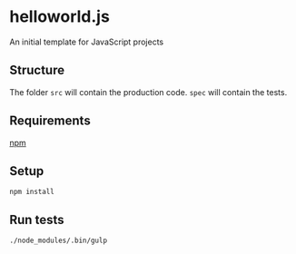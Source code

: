 # helloworld.js
An initial template for JavaScript projects

## Structure
The folder `src` will contain the production code. `spec` will contain the tests.

## Requirements
[npm](https://www.npmjs.com/)

## Setup
`npm install`

## Run tests
`./node_modules/.bin/gulp`
